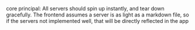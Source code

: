 core principal: All servers should spin up instantly, and tear down gracefully. The frontend assumes a server is as light as a markdown file, so if the servers not implemented well, that will be directly reflected in the app
